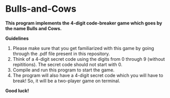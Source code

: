 # Bulls-and-Cows
<b> This program implements the 4-digit code-breaker game which goes by the name Bulls and Cows. </b>

<b> Guidelines </b>
1. Please make sure that you get familiarized with this game by going through the .pdf file present in this repository.<br>
2. Think of a 4-digit secret code using the digits from 0 through 9 (without repititions). The secret code should not start with 0. <br>
3. Compile and run this program to start the game. <br>
4. The program will also have a 4-digit secret code which you will have to break! So, it will be a two-player game on terminal.<br>

<b> Good luck! <b>
